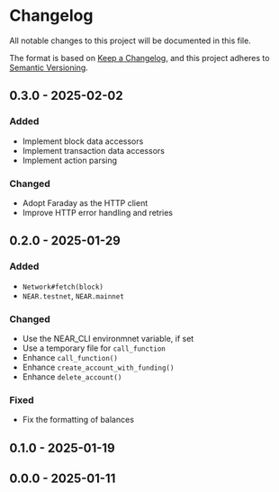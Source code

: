 # Changelog

All notable changes to this project will be documented in this file.

The format is based on [Keep a Changelog](https://keepachangelog.com/en/1.0.0/),
and this project adheres to [Semantic Versioning](https://semver.org/spec/v2.0.0.html).

## 0.3.0 - 2025-02-02

### Added
- Implement block data accessors
- Implement transaction data accessors
- Implement action parsing

### Changed
- Adopt Faraday as the HTTP client
- Improve HTTP error handling and retries

## 0.2.0 - 2025-01-29

### Added
- `Network#fetch(block)`
- `NEAR.testnet`, `NEAR.mainnet`

### Changed
- Use the NEAR_CLI environmnet variable, if set
- Use a temporary file for `call_function`
- Enhance `call_function()`
- Enhance `create_account_with_funding()`
- Enhance `delete_account()`

### Fixed
- Fix the formatting of balances

## 0.1.0 - 2025-01-19

## 0.0.0 - 2025-01-11
